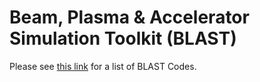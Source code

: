 # Beam, Plasma & Accelerator Simulation Toolkit (BLAST)

Please see [this link](https://blast.lbl.gov/codes/) for a list of BLAST Codes.
